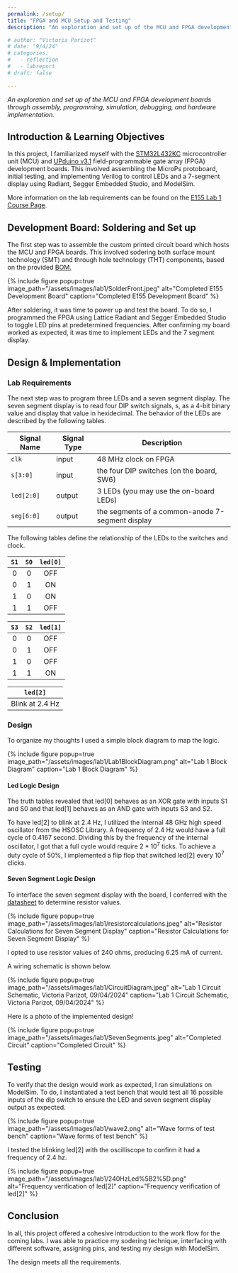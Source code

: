 ```yaml
---
permalink: /setup/
title: "FPGA and MCU Setup and Testing"
description: "An exploration and set up of the MCU and FPGA development boards through assembly, programming, simulation, debugging, and hardware implementation." 

# author: "Victoria Parizot"
# date: "9/4/24"
# categories:
#   - reflection
#   - labreport
# draft: false

---
```

*An exploration and set up of the MCU and FPGA development boards through assembly, programming, simulation, debugging, and hardware implementation.*

## Introduction & Learning Objectives
<!-- Brief (e.g., 3-5 sentence) description of the main goals of the assignment and what was done. -->
In this project, I familiarized myself with the [STM32L432KC](https://hmc-e155.github.io/assets/doc/ds11451-stm32l432kc.pdf) microcontroller unit (MCU) and [UPduino v3.1](https://hmc-e155.github.io/assets/doc/FPGA-DS-02008-2-0-iCE40-UltraPlus-Family-Data-Sheet.pdf) field-programmable gate array (FPGA) development boards. This involved assembling the MicroPs protoboard, initial testing, and implementing Verilog to control LEDs and a 7-segment display using Radiant, Segger Embedded Studio, and ModelSim.

More information on the lab requirements can be found on the [E155 Lab 1 Course Page](https://hmc-e155.github.io/lab/lab1/).

## Development Board: Soldering and Set up
The first step was to assemble the custom printed circuit board which hosts the MCU and FPGA boards. This involved sodering both surface mount technology (SMT) and through hole technology (THT) components, based on the provided [BOM.](https://hmc-e155.github.io/assets/doc/E155_v4_Dev_Board_BOM.html)

<!-- ![Completed E155 Development Board](/assets/images/lab1/SolderFront.jpeg)  -->

{% include figure popup=true image_path="/assets/images/lab1/SolderFront.jpeg" alt="Completed E155 Development Board" caption="Completed E155 Development Board" %}


After soldering, it was time to power up and test the board. To do so, I programmed the FPGA using Lattice Radiant and Segger Embedded Studio to toggle LED pins at predetermined frequencies. After confirming my board worked as expected, it was time to implement LEDs and the 7 segment display.

## Design & Implementation

### Lab Requirements
The next step was to program three LEDs and a seven segment display. The seven segment display is to read four DIP switch signals, s, as a 4-bit binary value and display that value in hexidecimal. The behavior of the LEDs are described by the following tables. 

<table class="caption-top table">
<thead>
<tr class="header">
<th>Signal Name</th>
<th>Signal Type</th>
<th>Description</th>
</tr>
</thead>
<tbody>
<tr class="odd">
<td><code>clk</code></td>
<td>input</td>
<td>48 MHz clock on FPGA</td>
</tr>
<tr class="even">
<td><code>s[3:0]</code></td>
<td>input</td>
<td>the four DIP switches (on the board, SW6)</td>
</tr>
<tr class="odd">
<td><code>led[2:0]</code></td>
<td>output</td>
<td>3 LEDs (you may use the on-board LEDs)</td>
</tr>
<tr class="even">
<td><code>seg[6:0]</code></td>
<td>output</td>
<td>the segments of a common-anode 7-segment display</td>
</tr>
</tbody>
</table>
<p>The following tables define the relationship of the LEDs to the switches and clock.</p>
<div class="center-table">
<table class="caption-top table">
<thead>
<tr class="header">
<th style="text-align: center;"><code>S1</code></th>
<th style="text-align: center;"><code>S0</code></th>
<th style="text-align: center;"><code>led[0]</code></th>
</tr>
</thead>
<tbody>
<tr class="odd">
<td style="text-align: center;">0</td>
<td style="text-align: center;">0</td>
<td style="text-align: center;">OFF</td>
</tr>
<tr class="even">
<td style="text-align: center;">0</td>
<td style="text-align: center;">1</td>
<td style="text-align: center;">ON</td>
</tr>
<tr class="odd">
<td style="text-align: center;">1</td>
<td style="text-align: center;">0</td>
<td style="text-align: center;">ON</td>
</tr>
<tr class="even">
<td style="text-align: center;">1</td>
<td style="text-align: center;">1</td>
<td style="text-align: center;">OFF</td>
</tr>
</tbody>
</table>
</div>
<div class="center-table">
<table class="caption-top table">
<thead>
<tr class="header">
<th style="text-align: center;"><code>S3</code></th>
<th style="text-align: center;"><code>S2</code></th>
<th style="text-align: center;"><code>led[1]</code></th>
</tr>
</thead>
<tbody>
<tr class="odd">
<td style="text-align: center;">0</td>
<td style="text-align: center;">0</td>
<td style="text-align: center;">OFF</td>
</tr>
<tr class="even">
<td style="text-align: center;">0</td>
<td style="text-align: center;">1</td>
<td style="text-align: center;">OFF</td>
</tr>
<tr class="odd">
<td style="text-align: center;">1</td>
<td style="text-align: center;">0</td>
<td style="text-align: center;">OFF</td>
</tr>
<tr class="even">
<td style="text-align: center;">1</td>
<td style="text-align: center;">1</td>
<td style="text-align: center;">ON</td>
</tr>
</tbody>
</table>
</div>
<div class="center-table">
<table class="caption-top table">
<thead>
<tr class="header">
<th style="text-align: center;"><code>led[2]</code></th>
</tr>
</thead>
<tbody>
<tr class="odd">
<td style="text-align: center;">Blink at 2.4 Hz</td>
</tr>
</tbody>
</table>
</div>

<!-- Explanation of design approach. How did you go about designing and implementing the design? -->
### Design
To organize my thoughts I used a simple block diagram to map the logic.

<!-- ![Lab 1 Block Diagram](/assets/images/lab1/Lab1BlockDiagram.png)  -->
{% include figure popup=true image_path="/assets/images/lab1/Lab1BlockDiagram.png" alt="Lab 1 Block Diagram" caption="Lab 1 Block Diagram" %}

#### Led Logic Design
The truth tables revealed that led[0] behaves as an XOR gate with inputs S1 and S0 and that led[1] behaves as an AND gate with inputs S3 and S2. 

To have led[2] to blink at 2.4 Hz, I utilized the internal 48 GHz high speed oscillator from the HSOSC Library. A frequency of 2.4 Hz would have a full cycle of 0.4167 second. Dividing this by the frequency of the internal oscillator, I got that a full cycle would require $2*10^7$ ticks. To achieve a duty cycle of 50%, I implemented a flip flop that switched led[2] every $10^7$ clicks. 

#### Seven Segment Logic Design
To interface the seven segment display with the board, I conferred with the [datasheet](https://www.jameco.com/Jameco/Products/ProdDS/335090.pdf) to determine resistor values. 
<!-- datasheet and resitor values: Calculations provided to demonstrate that the current draw for each segment in the seven-segment display is within recommended operating conditions. -->

<!-- ![Resistor Calculations for Seven Segment Display](/assets/images/lab1/resistorcalculations.jpeg)  -->
{% include figure popup=true image_path="/assets/images/lab1/resistorcalculations.jpeg" alt="Resistor Calculations for Seven Segment Display" caption="Resistor Calculations for Seven Segment Display" %}

I opted to use resistor values of 240 ohms, producing 6.25 mA of current. 

A wiring schematic is shown below. 
<!-- ![Lab 1 Circuit Schematic, Victoria Parizot, 09/04/2024](/assets/images/lab1/CircuitDiagram.jpeg)  -->
{% include figure popup=true image_path="/assets/images/lab1/CircuitDiagram.jpeg" alt="Lab 1 Circuit Schematic, Victoria Parizot, 09/04/2024" caption="Lab 1 Circuit Schematic, Victoria Parizot, 09/04/2024" %}


Here is a photo of the implemented design!
<!-- ![Completed Circuit](/assets/images/lab1/SevenSegments.jpeg)  -->
{% include figure popup=true image_path="/assets/images/lab1/SevenSegments.jpeg" alt="Completed Circuit" caption="Completed Circuit" %}

<!-- video of it working -->
## Testing
<!-- Explanation of testing approach. How did you verify your design was behaving as expected? -->
To verify that the design would work as expected, I ran simulations on ModelSim. To do, I instantiated a test bench that would test all 16 possible inputs of the dip switch to ensure the LED and seven segment display output as expected. 

<!-- ![Wave forms of test bench](/assets/images/lab1/wave2.png)  -->
{% include figure popup=true image_path="/assets/images/lab1/wave2.png" alt="Wave forms of test bench" caption="Wave forms of test bench" %}


I tested the blinking led[2] with the oscilliscope to confirm it had a frequency of 2.4 hz.
<!-- ![Frequency verification of led[2]](/assets/images/lab1/240HzLed%5B2%5D.png)  -->

{% include figure popup=true image_path="/assets/images/lab1/240HzLed%5B2%5D.png" alt="Frequency verification of led[2]" caption="Frequency verification of led[2]" %}


<!-- ModelSim simulation (either manually force or automatic testbench) to demonstrate that the design is working properly. -->

## Conclusion
<!-- Statement of whether the design meets all the requirements. If not, list the shortcomings. -->
<!-- Number of hours spent working on the lab are included. -->
In all, this project offered a cohesive introduction to the work flow for the coming labs. I was able to practice my sodering technique, interfacing with different software, assigning pins, and testing my design with ModelSim. 

The design meets all the requirements. 
<!-- I spent roughly 15 hours on this project. -->

